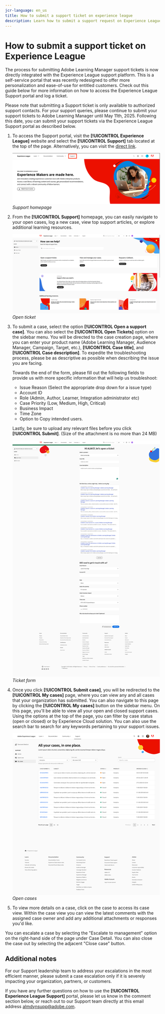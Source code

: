 ```yaml
---
jcr-language: en_us
title: How to submit a support ticket on experience league
description: Learn how to submit a support request on Experience League
---
```

# How to submit a support ticket on Experience League

The process for submitting Adobe Learning Manager support tickets is now directly integrated with the Experience League support platform. This is a self-service portal that was recently redesigned to offer more personalization and ease-of-use for entitled customers. Check out this guide below for more information on how to access the Experience League Support portal and log a ticket.
 
Please note that submitting a Support ticket is only available to authorized support contacts. For your support queries, please continue to submit your support tickets to Adobe Learning Manager until May 11th, 2025. Following this date, you can submit your support tickets via the Experience League Support portal as described below.

1. To access the Support portal, visit the **[!UICONTROL Experience League]** website and select the **[!UICONTROL Support]** tab located at the top of the page. Alternatively, you can visit the [direct link](https://experienceleague.adobe.com/home#support).

   ![](assets/support.png)
   _Support homepage_

2. From the **[!UICONTROL Support]** homepage, you can easily navigate to your open cases, log a new case, view top support articles, or explore additional learning resources.   

   ![](assets/open-ticket.png)
   _Open ticket_

3. To submit a case, select the option **[!UICONTROL Open a support case]**. You can also select the **[!UICONTROL Open Tickets]** option on the sidebar menu. You will be directed to the case creation page, where you can enter your product name (Adobe Learning Manager, Audience Manager, Campaign, Target, etc.), **[!UICONTROL Case title]**, and **[!UICONTROL Case description]**. To expedite the troubleshooting process, please be as descriptive as possible when describing the issue you are facing.

   Towards the end of the form, please fill out the following fields to provide us with more specific information that will help us troubleshoot:
 
    * Issue Reason (Select the appropriate drop down for a issue type)
    * Account ID
    * Role (Admin, Author, Learner, Integration administrator etc)
    * Case Priority (Low, Medium, High, Critical)
    * Business Impact
    * Time Zone
    * Option to Copy intended users.

   Lastly, be sure to upload any relevant files before you click **[!UICONTROL Submit]**. (Size of the attachment is no more than 24 MB)

   ![](assets/ticket-form.png)
   _Ticket form_ 

4. Once you click **[!UICONTROL Submit case]**, you will be redirected to the **[!UICONTROL My cases]** page, where you can view any and all cases that your organization has submitted. You can also navigate to this page by clicking the **[!UICONTROL My cases]** button on the sidebar menu. On this page, you'll be able to view all your open and closed support cases. Using the options at the top of the page, you can filter by case status (open or closed) or by Experience Cloud solution. You can also use the search bar to search for any keywords pertaining to your support issues.

   ![](assets/open-cases.png)
   _Open cases_
   
5. To view more details on a case, click on the case to access its case view. Within the case view you can view the latest comments with the assigned case owner and add any additional attachments or responses you'd like.

You can escalate a case by selecting the "Escalate to management" option on the right-hand side of the page under Case Detail. You can also close the case out by selecting the adjacent "Close case" button.

## Additional notes

For our Support leadership team to address your escalations in the most efficient manner, please submit a case escalation only if it is severely impacting your organization, partners, or customers.
 
If you have any further questions on how to use the **[!UICONTROL Experience League Support]** portal, please let us know in the comment section below, or reach out to our Support team directly at this email address [almdynsupp@adobe.com](almdynsupp@adobe.com).

